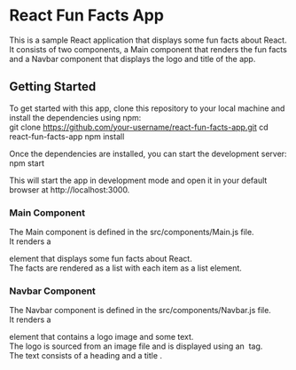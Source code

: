 # React Fun Facts App

This is a sample React application that displays some fun facts about React. It consists of two components, a Main component that renders the fun facts and a Navbar component that displays the logo and title of the app.  

## Getting Started

To get started with this app, clone this repository to your local machine and install the dependencies using npm:  
git clone https://github.com/your-username/react-fun-facts-app.git
cd react-fun-facts-app
npm install  

Once the dependencies are installed, you can start the development server:  
npm start  

This will start the app in development mode and open it in your default browser at http://localhost:3000.

### Main Component

The Main component is defined in the src/components/Main.js file.  
It renders a <main> element that displays some fun facts about React.  
The facts are rendered as a list with each item as a list element.  

### Navbar Component

The Navbar component is defined in the src/components/Navbar.js file.  
It renders a <nav> element that contains a logo image and some text.  
The logo is sourced from an image file and is displayed using an <img> tag.  
The text consists of a heading and a title .   
